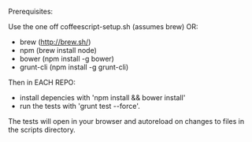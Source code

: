 Prerequisites:

Use the one off coffeescript-setup.sh (assumes brew) OR:

- brew (http://brew.sh/)
- npm (brew install node)
- bower (npm install -g bower)
- grunt-cli (npm install -g grunt-cli)

Then in EACH REPO:

- install depencies with 'npm install && bower install'
- run the tests with 'grunt test --force'.

The tests will open in your browser and autoreload on changes to files in the scripts directory.